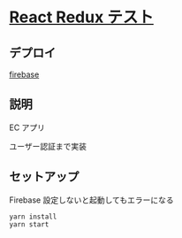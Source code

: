 # [React Redux テスト](https://redux-ec-4ac02.web.app/signin)

## デプロイ

[firebase](https://redux-ec-4ac02.web.app/signin)

## 説明

EC アプリ

ユーザー認証まで実装

## セットアップ

Firebase 設定しないと起動してもエラーになる

```
yarn install
yarn start
```
